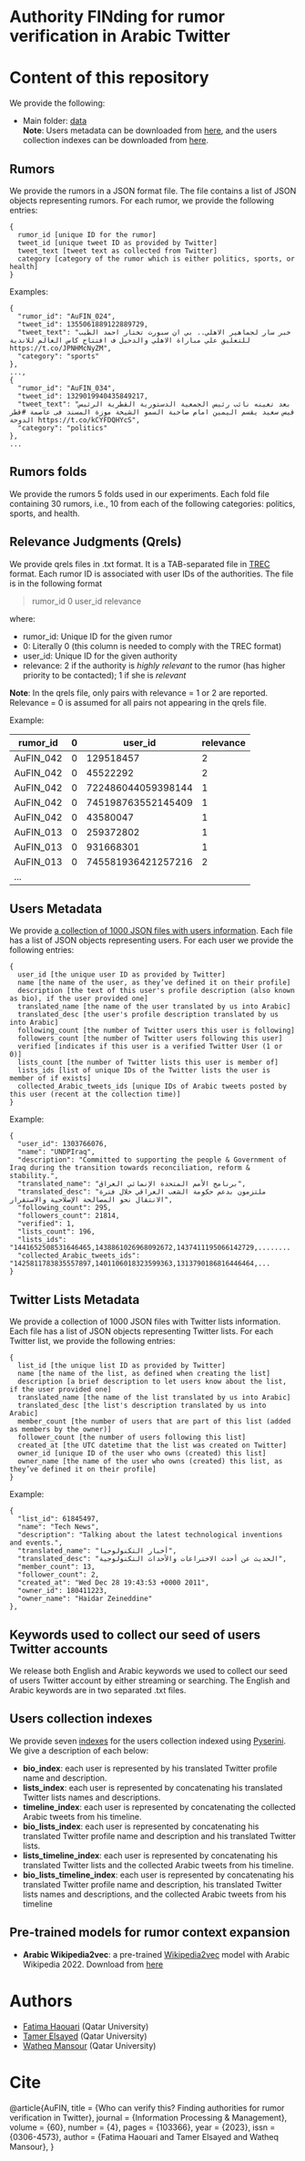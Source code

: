 # Authority FINding for rumor verification in Arabic Twitter
# Content of this repository
We provide the following:
* Main folder: [data](./data)   
  __Note__: Users metadata can be downloaded from [here](https://drive.google.com/drive/u/0/folders/10GPy8rziZD1NRRWve6leWeeirUBwipsJ), and the users collection indexes can be downloaded from [here](https://drive.google.com/drive/u/0/folders/1y0Fhc5IFNvdg0ZdUjS5lkBB9QZaEcQ7E). 	

## Rumors

We provide the rumors in a JSON format file. The file contains a list of JSON objects representing rumors. For each rumor, we provide the following entries:
```
{
  rumor_id [unique ID for the rumor]
  tweet_id [unique tweet ID as provided by Twitter]
  tweet_text [tweet text as collected from Twitter]
  category [category of the rumor which is either politics, sports, or health]
}
```
Examples:

```
{
  "rumor_id": "AuFIN_024",
  "tweet_id": 1355061889122889729,
  "tweet_text": "خبر سار لجماهير الاهلي.. بي ان سبورت تختار احمد الطيب للتعليق علي مباراة الاهلي والدحيل ف افتتاح كاس العالم للاندية https://t.co/JPNHMcNyZM",
  "category": "sports"
},
...,
{
  "rumor_id": "AuFIN_034",
  "tweet_id": 1329019940435849217,
  "tweet_text": "بعد تعينه نائب رئيس الجمعية الدستورية القطرية الرئيس قيس سعيد يقسم اليمين امام صاحبة السمو الشيخة موزة المسند فى عاصمة #قطر الدوحة https://t.co/kCYFDQHYcS",
  "category": "politics"
},
...

```
## Rumors folds
We provide the rumors 5 folds used in our experiments. Each fold file containing 30 rumors, i.e., 10 from each of the following categories: politics, sports, and health.

## Relevance Judgments (Qrels)

We provide qrels files in .txt format. It is a TAB-separated file in [TREC](https://trec.nist.gov/) format. Each rumor ID is associated with user IDs of the authorities. The file is in the following format
> rumor_id <TAB> 0 <TAB> user_id <TAB> relevance

where: <br/>
* rumor_id: Unique ID for the given rumor
* 0: Literally 0 (this column is needed to comply with the TREC format)
* user_id: Unique ID for the given authority
* relevance: 2 if the authority is _highly relevant_ to the rumor (has higher priority to be contacted); 1 if she is _relevant_

__Note__: In the qrels file, only pairs with relevance = 1 or 2 are reported. Relevance = 0 is assumed for all pairs not appearing in the qrels file.

Example:

| rumor_id | 0 | user_id | relevance |
|---|---|---|---|
| AuFIN_042 | 0 | 129518457  |  2 |
| AuFIN_042 | 0 | 45522292 |  2 |
| AuFIN_042 | 0 | 722486044059398144 | 1 |
| AuFIN_042 | 0 | 745198763552145409 | 1 |
| AuFIN_042 | 0 | 43580047 | 1 |
| AuFIN_013 | 0 | 259372802 | 1 |
| AuFIN_013 | 0 | 931668301 | 1 |
| AuFIN_013 | 0 | 745581936421257216 | 2 |
|... |

## Users Metadata

We provide [a collection of 1000 JSON files with users information](https://drive.google.com/drive/folders/10GPy8rziZD1NRRWve6leWeeirUBwipsJ). Each file has a list of JSON objects representing users. For each user we provide the following entries: 
```
{
  user_id [the unique user ID as provided by Twitter]
  name [the name of the user, as they’ve defined it on their profile]
  description [the text of this user's profile description (also known as bio), if the user provided one]
  translated_name [the name of the user translated by us into Arabic]
  translated_desc [the user's profile description translated by us into Arabic]
  following_count [the number of Twitter users this user is following]
  followers_count [the number of Twitter users following this user]
  verified [indicates if this user is a verified Twitter User (1 or 0)]
  lists_count [the number of Twitter lists this user is member of]
  lists_ids [list of unique IDs of the Twitter lists the user is member of if exists]
  collected_Arabic_tweets_ids [unique IDs of Arabic tweets posted by this user (recent at the collection time)]  
}
```
Example:

```
{
  "user_id": 1303766076,
  "name": "UNDPIraq",
  "description": "Committed to supporting the people & Government of Iraq during the transition towards reconciliation, reform & stability.",
  "translated_name": "برنامج الأمم المتحدة الإنمائي العراق",
  "translated_desc": "ملتزمون بدعم حكومة الشعب العراقي خلال فترة الانتقال نحو المصالحة الإصلاحية والاستقرار",
  "following_count": 295,
  "followers_count": 21814,
  "verified": 1,
  "lists_count": 196,
  "lists_ids": "1441652508531646465,1438861026968092672,1437411195066142729,........
  "collected_Arabic_tweets_ids": "1425811783835557897,1401106018323599363,1313790186816446464,...
}
```
## Twitter Lists Metadata

We provide a collection of 1000 JSON files with Twitter lists information. Each file has a list of JSON objects representing Twitter lists. For each Twitter list, we provide the following entries: 
```
{
  list_id [the unique list ID as provided by Twitter]
  name [the name of the list, as defined when creating the list]
  description [a brief description to let users know about the list, if the user provided one]
  translated_name [the name of the list translated by us into Arabic]
  translated_desc [the list's description translated by us into Arabic]
  member_count [the number of users that are part of this list (added as members by the owner)]
  follower_count [the number of users following this list]
  created_at [the UTC datetime that the list was created on Twitter]
  owner_id [unique ID of the user who owns (created) this list]
  owner_name [the name of the user who owns (created) this list, as they’ve defined it on their profile]
}
```
Example:

```
{
  "list_id": 61845497,
  "name": "Tech News",
  "description": "Talking about the latest technological inventions and events.",
  "translated_name": "أخبار التكنولوجيا",
  "translated_desc": "الحديث عن أحدث الاختراعات والأحداث التكنولوجية",
  "member_count": 13,
  "follower_count": 2,
  "created_at": "Wed Dec 28 19:43:53 +0000 2011",
  "owner_id": 180411223,
  "owner_name": "𝙷𝚊𝚒𝚍𝚊𝚛 𝚉𝚎𝚒𝚗𝚎𝚍𝚍𝚒𝚗𝚎"
},
```
## Keywords used to collect our seed of users Twitter accounts
We release both English and Arabic keywords we used to collect our seed of users Twitter account by either streaming or searching. The English and Arabic keywords are in two separated .txt files.

## Users collection indexes
We provide seven [indexes](https://drive.google.com/drive/u/0/folders/1y0Fhc5IFNvdg0ZdUjS5lkBB9QZaEcQ7E) for the users collection indexed using [Pyserini](https://github.com/castorini/pyserini). We give a description of each below:
- **bio_index**: each user is represented by his translated Twitter profile name and description.
- **lists_index**: each user is represented by concatenating his translated Twitter lists names and descriptions.
- **timeline_index**: each user is represented by concatenating the collected Arabic tweets from his timeline.
- **bio_lists_index**: each user is represented by concatenating his translated Twitter profile name and description and his translated Twitter lists.
- **lists_timeline_index**: each user is represented by concatenating his translated Twitter lists and the collected Arabic tweets from his timeline.
- **bio_lists_timeline_index**: each user is represented by concatenating his translated Twitter profile name and description, his translated Twitter lists names and descriptions, and the collected Arabic tweets from his timeline
  
## Pre-trained models for rumor context expansion
- **Arabic Wikipedia2vec**: a pre-trained [Wikipedia2vec](https://wikipedia2vec.github.io/wikipedia2vec/) model with Arabic Wikipedia 2022. Download from [here](https://drive.google.com/drive/u/0/folders/1phB6ocLtwbluK9WrUQ5S0BrMBMOVcN0P)

# Authors
- [Fatima Haouari](https://sites.google.com/view/bigir/members/fatima-haouari) (Qatar University)  
- [Tamer Elsayed](http://qufaculty.qu.edu.qa/telsayed/) (Qatar University)
- [Watheq Mansour](https://sites.google.com/view/bigir/members/watheq-mansour) (Qatar University)  

# Cite
@article{AuFIN,
title = {Who can verify this? Finding authorities for rumor verification in Twitter},
journal = {Information Processing \& Management},
volume = {60},
number = {4},
pages = {103366},
year = {2023},
issn = {0306-4573},
author = {Fatima Haouari and Tamer Elsayed and Watheq Mansour},
}

